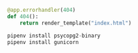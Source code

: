 ```python
@app.errorhandler(404)
def 404():
	return render_template("index.html")
```



```python
pipenv install psycopg2-binary
pipenv install gunicorn
```

